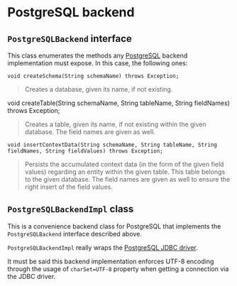 # PostgreSQL backend
## `PostgreSQLBackend` interface
This class enumerates the methods any [PostgreSQL](http://www.postgresql.org/) backend implementation must expose. In this case, the following ones:

    void createSchema(String schemaName) throws Exception;

> Creates a database, given its name, if not existing.

   void createTable(String schemaName, String tableName, String fieldNames) throws Exception;

> Creates a table, given its name, if not existing within the given database. The field names are given as well.

    void insertContextData(String schemaName, String tableName, String fieldNames, String fieldValues) throws Exception;

> Persists the accumulated context data (in the form of the given field values) regarding an entity within the given table. This table belongs to the given database. The field names are given as well to ensure the right insert of the field values.

## `PostgreSQLBackendImpl` class
This is a convenience backend class for PostgreSQL that implements the `PostgreSQLBackend` interface described above.

`PostgreSQLBackendImpl` really wraps the [PostgreSQL JDBC driver](https://jdbc.postgresql.org/).

It must be said this backend implementation enforces UTF-8 encoding through the usage of `charSet=UTF-8` property when getting a connection via the JDBC driver.
